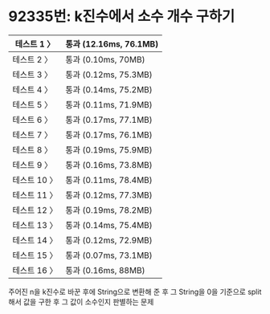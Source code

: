 # 92335번: k진수에서 소수 개수 구하기

| 테스트 1 〉 | 통과 (12.16ms, 76.1MB) |
| --- | --- |
| 테스트 2 〉 | 통과 (0.10ms, 70MB) |
| 테스트 3 〉 | 통과 (0.12ms, 75.3MB) |
| 테스트 4 〉 | 통과 (0.14ms, 75.2MB) |
| 테스트 5 〉 | 통과 (0.11ms, 71.9MB) |
| 테스트 6 〉 | 통과 (0.17ms, 77.1MB) |
| 테스트 7 〉 | 통과 (0.17ms, 76.1MB) |
| 테스트 8 〉 | 통과 (0.19ms, 75.9MB) |
| 테스트 9 〉 | 통과 (0.16ms, 73.8MB) |
| 테스트 10 〉 | 통과 (0.11ms, 78.4MB) |
| 테스트 11 〉 | 통과 (0.12ms, 77.3MB) |
| 테스트 12 〉 | 통과 (0.19ms, 78.2MB) |
| 테스트 13 〉 | 통과 (0.14ms, 75.4MB) |
| 테스트 14 〉 | 통과 (0.12ms, 72.9MB) |
| 테스트 15 〉 | 통과 (0.07ms, 73.1MB) |
| 테스트 16 〉 | 통과 (0.16ms, 88MB) |

주어진 n을 k진수로 바꾼 후에 String으로 변환해 준 후 그 String을 0을 기준으로 split 해서 값을 구한 후 그 값이 소수인지 판별하는 문제
